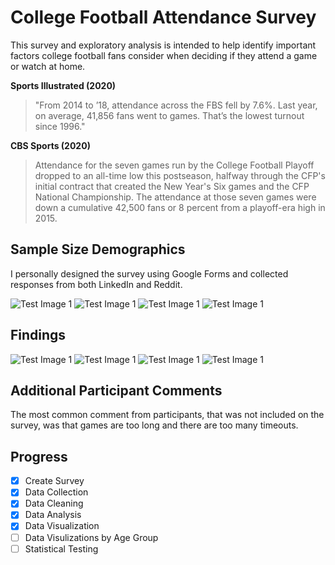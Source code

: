# College Football Attendance Survey
This survey and exploratory analysis is intended to help identify important factors college football fans consider when deciding if they attend a game or watch at home.

**Sports Illustrated (2020)**
> "From 2014 to ’18, attendance across the FBS fell by 7.6%. 
> Last year, on average, 41,856 fans went to games. 
> That’s the lowest turnout since 1996."

**CBS Sports (2020)**
> Attendance for the seven games run by the College Football Playoff dropped to an all-time low this postseason, 
> halfway through the CFP's initial contract that created the New Year's Six games and the CFP National Championship. 
> The attendance at those seven games were down a cumulative 42,500 fans or 8 percent from a playoff-era high in 2015.

## Sample Size Demographics
I personally designed the survey using Google Forms and collected responses from both LinkedIn and Reddit.

![Test Image 1](images/age.png)
![Test Image 1](images/gender.png)
![Test Image 1](images/conference.png)
![Test Image 1](images/team.png)

## Findings
![Test Image 1](images/kickoff.png)
![Test Image 1](images/stadium.png)
![Test Image 1](images/location.png)
![Test Image 1](images/features.png)

## Additional Participant Comments
The most common comment from participants, that was not included on the survey, was that games are too long and there are too many timeouts.

## Progress
- [x] Create Survey
- [x] Data Collection
- [x] Data Cleaning
- [x] Data Analysis
- [x] Data Visualization
- [ ] Data Visulizations by Age Group
- [ ] Statistical Testing
